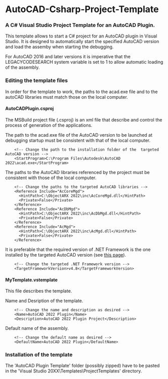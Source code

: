 # AutoCAD-Csharp-Project-Template
### A C# Visual Studio Project Template for an AutoCAD Plugin.
This template allows to start a C# project for an AutoCAD plugin in Visual Studio. It is designed to automatically start the specified AutoCAD version and load the assemby when starting the debugging.

For AutoCAD 2016 and later versions it is imperative that the LEGACYCODESEARCH system variable is set to 1 to allow automatic loading of the assembly. 

### Editing the template files
In order for the template to work, the paths to the acad.exe file and to the autoCAD libraries must match those on the local computer.

#### AutoCADPlugin.csproj
The MSBuild project file (.csproj) is an xml file that describe and control the process of generation of the applications.

The path to the acad.exe file of the AutoCAD version to be launched at debugging startup must be consistent with that of the local computer.
```	
    <!-- Change the path to the installation folder of the  targeted AutoCAD version -->
    <StartProgram>C:\Program Files\Autodesk\AutoCAD 2022\acad.exe</StartProgram>
```
The paths to the AutoCAD libraries referenced by the project must be consistent with those of the local computer.
```
    <!-- Change the paths to the targeted AutoCAD libraries -->
    <Reference Include="AcCoreMgd">
      <HintPath>C:\ObjectARX 2022\inc\AcCoreMgd.dll</HintPath>
      <Private>False</Private>
    </Reference>
    <Reference Include="AcDbMgd">
      <HintPath>C:\ObjectARX 2022\inc\AcDbMgd.dll</HintPath>
      <Private>False</Private>
    </Reference>
    <Reference Include="AcMgd">
      <HintPath>C:\ObjectARX 2022\inc\AcMgd.dll</HintPath>
      <Private>False</Private>
    </Reference>
```
It is preferable that the required version of .NET Framework is the one installed by the targeted AutoCAD version (see [this page](https://help.autodesk.com/view/OARX/2022/ENU/?guid=GUID-450FD531-B6F6-4BAE-9A8C-8230AAC48CB4)).
```
    <!-- Change the targeted .NET Framework version -->
    <TargetFrameworkVersion>v4.8</TargetFrameworkVersion>
```
#### MyTemplate.vstemplate
This file describes the template.

Name and Desription of the template.
```
    <!-- Change the name and description as desired -->
    <Name>AutoCAD 2022 Plugin</Name>
    <Description>AutoCAD 2022 Plugin Project</Description>
```
Default name of the assembly.
```
    <!-- Change the default name as desired -->
    <DefaultName>AutoCAD 2022 Plugin</DefaultName>
```
### Installation of the template
The 'AutoCAD Plugin Template' folder (possibly zipped) have to be pasted in the 'Visual Studio 20XX\Templates\ProjectTemplates' directory.
